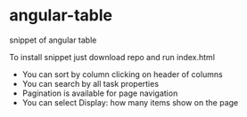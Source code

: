 # angular-table
snippet of angular table

To install snippet just download repo and run index.html
 - You can sort by column clicking on header of columns
 - You can search by all task properties
 - Pagination is available for page navigation
 - You can select Display: how many items show on the page


